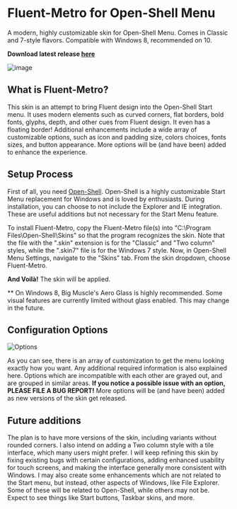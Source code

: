 # Fluent-Metro for Open-Shell Menu
A modern, highly customizable skin for Open-Shell Menu. Comes in Classic and 7-style flavors. Compatible with Windows 8, recommended on 10.

**Download latest release [here](https://github.com/bonzibudd/Fluent-Metro/releases)**

![image](https://user-images.githubusercontent.com/61938331/97803559-32159480-1c18-11eb-985c-ab79aef3bd45.png)

## What is Fluent-Metro?

This skin is an attempt to bring Fluent design into the Open-Shell Start menu. It uses modern elements such as curved corners, flat borders, bold fonts, glyphs, depth, and other cues from Fluent design. It even has a floating border! Additional enhancements include a wide array of customizable options, such as icon and padding size, colors choices, fonts sizes, and button appearance. More options will be (and have been) added to enhance the experience.

## Setup Process

First of all, you need [Open-Shell](https://github.com/Open-Shell/Open-Shell-Menu/releases). Open-Shell is a highly customizable Start Menu replacement for Windows and is loved by enthusiasts. During installation, you can choose to not include the Explorer and IE integration. These are useful additions but not necessary for the Start Menu feature.

To install Fluent-Metro, copy the Fluent-Metro file(s) into "C:\Program Files\Open-Shell\Skins" so that the program recognizes the skin. Note that the file with the ".skin" extension is for the "Classic" and "Two column" styles, while the ".skin7" file is for the Windows 7 style. Now, in Open-Shell Menu Settings, navigate to the "Skins" tab. From the skin dropdown, choose Fluent-Metro.

**And Voilà!** The skin will be applied.

** On Windows 8, Big Muscle's Aero Glass is highly recommended. Some visual features are currently limited without glass enabled. This may change in the future.

## Configuration Options

![Options](https://user-images.githubusercontent.com/61938331/92263545-cb3f5d80-eeaa-11ea-9514-2b06562f1f4f.png)

As you can see, there is an array of customization to get the menu looking exactly how you want. Any additional required information is also explained here. Options which are incompatible with each other are grayed out, and are grouped in similar areas. **If you notice a possible issue with an option, PLEASE FILE A BUG REPORT!** More options will be (and have been) added as new versions of the skin get released.

## Future additions

The plan is to have more versions of the skin, including variants without rounded corners. I also intend on adding a Two column style with a tile interface, which many users might prefer. I will keep refining this skin by fixing existing bugs with certain configurations, adding enhanced usability for touch screens, and making the interface generally more consistent with Windows. I may also create some enhancements which are not related to the Start menu, but instead, other aspects of Windows, like File Explorer. Some of these will be related to Open-Shell, while others may not be. Expect to see things like Start buttons, Taskbar skins, and more.
